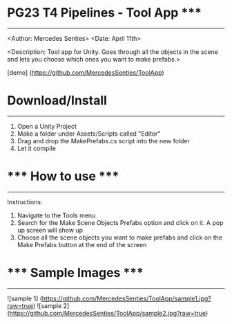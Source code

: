 # PG23 T4 Pipelines - Tool App ***
---------------------------------------
<Author: Mercedes Senties>
<Date: April 11th>

<Description: Tool app for Unity. Goes through all the objects in the scene and lets you choose which ones you want to make prefabs.>

[demo] (https://github.com/MercedesSenties/ToolApp)


# Download/Install
---------------------------------------
1. Open a Unity Project
2. Make a folder under Assets/Scripts called "Editor"
3. Drag and drop the MakePrefabs.cs script into the new folder
4. Let it compile 


# *** How to use ***
---------------------------------------
Instructions: 
1. Navigate to the Tools menu
2. Search for the Make Scene Objects Prefabs option and click on it. A pop up screen will show up
3. Choose all the scene objects you want to make prefabs and click on the Make Prefabs button at the end of the screen


# *** Sample Images ***
---------------------------------------
![sample 1] (https://github.com/MercedesSenties/ToolApp/sample1.jpg?raw=true)
![sample 2] (https://github.com/MercedesSenties/ToolApp/sample2.jpg?raw=true)
